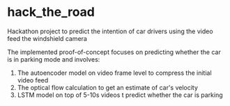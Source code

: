 # hack_the_road
Hackathon project to predict the intention of car drivers using the video feed the windshield camera

The implemented proof-of-concept focuses on predicting whether the car is in parking mode and involves:

1) The autoencoder model on video frame level to compress the initial video feed
2) The optical flow calculation to get an estimate of car's velocity
3) LSTM model on top of 5-10s videos t predict whether the car is parking

